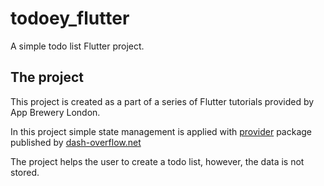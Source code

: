 # todoey_flutter

A simple todo list Flutter project.

## The project

This project is created as a part of a series of Flutter tutorials provided by App Brewery London.

In this project simple state management is applied with [provider](https://pub.dev/packages/provider) package published by [dash-overflow.net](https://dash-overflow.net/)

The project helps the user to create a todo list, however, the data is not stored.
